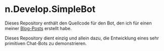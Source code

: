 # n.Develop.SimpleBot

Dieses Repository enthält den Quellcode für den Bot, den ich für einen meiner [Blog-Posts](http://n-develop.com/ms-botframework-teil-1)
erstellt habe.

Dieses Repository dient einzig und allein dazu, die Entwicklung eines sehr primitiven Chat-Bots zu demonstrieren.